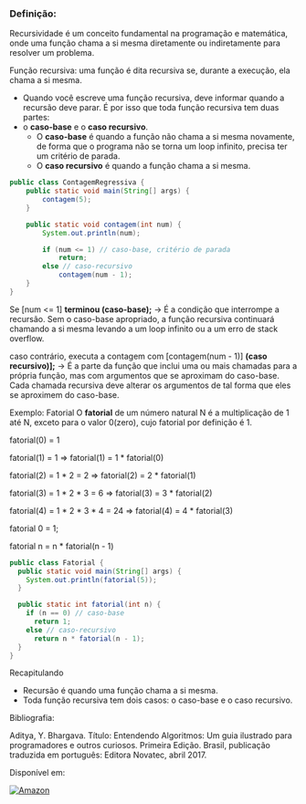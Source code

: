### Definição:

Recursividade é um conceito fundamental na programação e matemática, onde uma função chama a si mesma diretamente ou indiretamente para resolver um problema.

Função recursiva: uma função é dita recursiva se, durante a execução, ela chama a si mesma.

- Quando você escreve uma função recursiva, deve informar quando a recursão deve parar. É por isso que toda função recursiva tem duas partes:
- o **caso-base** e o **caso recursivo**.
  - O **caso-base** é quando a função não chama a si mesma novamente, de forma que o programa não se torna um loop infinito, precisa ter um critério de parada.
  - O **caso recursivo** é quando a função chama a si mesma.

```java
public class ContagemRegressiva {
    public static void main(String[] args) {
        contagem(5);
    }

    public static void contagem(int num) {
        System.out.println(num);

        if (num <= 1) // caso-base, critério de parada
            return;
        else // caso-recursivo
            contagem(num - 1);
    }
}
```
Se [num <= 1] **terminou (caso-base);** -> É a condição que interrompe a recursão. Sem o caso-base apropriado, a função recursiva continuará chamando a si mesma levando a um loop infinito ou a um erro de stack overflow.

caso contrário, executa a contagem com [contagem(num - 1)] **(caso recursivo)];** -> É a parte da função que inclui uma ou mais chamadas para a própria função, mas com argumentos que se aproximam do caso-base.
Cada chamada recursiva deve alterar os argumentos de tal forma que eles se aproximem do caso-base.

Exemplo: Fatorial
O **fatorial** de um número natural N é a multiplicação de 1 até N, exceto para o valor 0(zero), cujo fatorial por definição é 1.

fatorial(0) = 1

fatorial(1) = 1 => fatorial(1) = 1 * fatorial(0)

fatorial(2) = 1 * 2 = 2 => fatorial(2) = 2 * fatorial(1)

fatorial(3) = 1 * 2 * 3 = 6 => fatorial(3) = 3 * fatorial(2)

fatorial(4) = 1 * 2 * 3 * 4 = 24 => fatorial(4) = 4 * fatorial(3)

fatorial 0 = 1;

fatorial n = n * fatorial(n - 1)

```java
public class Fatorial {
  public static void main(String[] args) {
    System.out.println(fatorial(5));
  }

  public static int fatorial(int n) {
    if (n == 0) // caso-base
      return 1;
    else // caso-recursivo
      return n * fatorial(n - 1);
  }
}
```
Recapitulando

- Recursão é quando uma função chama a si mesma.
- Toda função recursiva tem dois casos: o caso-base e o caso recursivo.

Bibliografia:

Aditya, Y. Bhargava. Título: Entendendo Algoritmos: Um guia ilustrado para programadores e outros curiosos. Primeira Edição. Brasil, publicação traduzida em português: Editora Novatec, abril 2017.

Disponível em:

[![Amazon](https://img.shields.io/badge/amazon-52b5f7?style=for-the-badge&logo=amazon&logoColor=white)](https://www.amazon.com.br/Entendendo-Algoritmos-Ilustrado-Programadores-Curiosos/dp/8575225634)